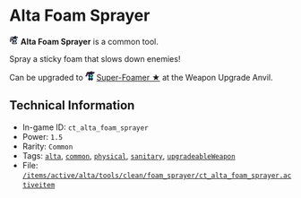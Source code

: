 # Alta Foam Sprayer

<img src="https://raw.githubusercontent.com/Ceterai/Enternia/main/items/active/alta/tools/clean/foam_sprayer/icon.png" alt="Alta Foam Sprayer icon" loading="lazy" height="16px" width="auto" /> **Alta Foam Sprayer** is a common tool.

Spray a sticky foam that slows down enemies!

Can be upgraded to <img src="https://raw.githubusercontent.com/Ceterai/Enternia/main/items/active/alta/tools/clean/foam_sprayer/icon_upg.png" alt="Super-Foamer ★ icon" loading="lazy" height="16px" width="auto" /> [Super-Foamer ★](https://ceterai.github.io/MyEnternia/Wiki/Super-Foamer) at the Weapon Upgrade Anvil.

## Technical Information

- In-game ID: `ct_alta_foam_sprayer`
- Power: `1.5`
- Rarity: `Common`
- Tags: [`alta`](https://ceterai.github.io/MyEnternia/Wiki/Tags/Alta), [`common`](https://ceterai.github.io/MyEnternia/Wiki/Tags/Common), [`physical`](https://ceterai.github.io/MyEnternia/Wiki/Tags/Physical), [`sanitary`](https://ceterai.github.io/MyEnternia/Wiki/Tags/Sanitary), [`upgradeableWeapon`](https://ceterai.github.io/MyEnternia/Wiki/Tags/UpgradeableWeapon)
- File: [`/items/active/alta/tools/clean/foam_sprayer/ct_alta_foam_sprayer.activeitem`](https://github.com/Ceterai/Enternia/blob/main/items/active/alta/tools/clean/foam_sprayer/ct_alta_foam_sprayer.activeitem)
